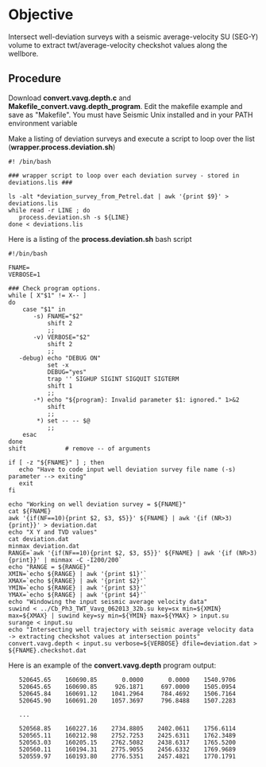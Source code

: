 # Objective 

Intersect well-deviation surveys with a seismic average-velocity SU (SEG-Y) volume to extract twt/average-velocity checkshot values along the wellbore.

## Procedure 

Download __convert.vavg.depth.c__ and __Makefile_convert.vavg.depth_program__.  Edit the makefile example and save as "Makefile".  You must have Seismic Unix installed and in your PATH environment variable

Make a listing of deviation surveys and execute a script to loop over the list (__wrapper.process.deviation.sh__)

```
#! /bin/bash

### wrapper script to loop over each deviation survey - stored in deviations.lis ###

ls -alt *deviation_survey_from_Petrel.dat | awk '{print $9}' > deviations.lis
while read -r LINE ; do
   process.deviation.sh -s ${LINE}
done < deviations.lis

```
Here is a listing of the __process.deviation.sh__ bash script

```
#!/bin/bash

FNAME=
VERBOSE=1

### Check program options.
while [ X"$1" != X-- ]
do
    case "$1" in
       -s) FNAME="$2"
           shift 2
           ;;
       -v) VERBOSE="$2"
           shift 2
           ;;
   -debug) echo "DEBUG ON"
           set -x
           DEBUG="yes"
           trap '' SIGHUP SIGINT SIGQUIT SIGTERM
           shift 1
           ;;
       -*) echo "${program}: Invalid parameter $1: ignored." 1>&2
           shift
           ;;
        *) set -- -- $@
           ;;
    esac
done
shift           # remove -- of arguments

if [ -z "${FNAME}" ] ; then
   echo "Have to code input well deviation survey file name (-s) parameter --> exiting"
   exit
fi

echo "Working on well deviation survey = ${FNAME}"
cat ${FNAME}
awk '{if(NF==10){print $2, $3, $5}}' ${FNAME} | awk '{if (NR>3){print}}' > deviation.dat
echo "X Y and TVD values"
cat deviation.dat
minmax deviation.dat
RANGE=`awk '{if(NF==10){print $2, $3, $5}}' ${FNAME} | awk '{if (NR>3){print}}' | minmax -C -I200/200`
echo "RANGE = ${RANGE}"
XMIN=`echo ${RANGE} | awk '{print $1}'`
XMAX=`echo ${RANGE} | awk '{print $2}'`
YMIN=`echo ${RANGE} | awk '{print $3}'`
YMAX=`echo ${RANGE} | awk '{print $4}'`
echo "Windowing the input seismic average velocity data"
suwind < ../Cb_Ph3_TWT_Vavg_062013_32b.su key=sx min=${XMIN} max=${XMAX} | suwind key=sy min=${YMIN} max=${YMAX} > input.su
surange < input.su
echo "Intersecting well trajectory with seismic average velocity data -> extracting checkshot values at intersection points"
convert.vavg.depth < input.su verbose=${VERBOSE} dfile=deviation.dat > ${FNAME}.checkshot.dat
```
Here is an example of the __convert.vavg.depth__ program output:

```
   520645.65    160690.85       0.0000       0.0000    1540.9706
   520645.65    160690.85     926.1871     697.0000    1505.0954
   520645.84    160691.12    1041.2964     784.4692    1506.7164
   520645.90    160691.20    1057.3697     796.8488    1507.2283

   ...

   520568.85    160227.16    2734.8805    2402.0611    1756.6114
   520565.11    160212.98    2752.7253    2425.6311    1762.3489
   520563.03    160205.15    2762.5082    2438.6317    1765.5200
   520560.11    160194.31    2775.9055    2456.6332    1769.9689
   520559.97    160193.80    2776.5351    2457.4821    1770.1791
```
